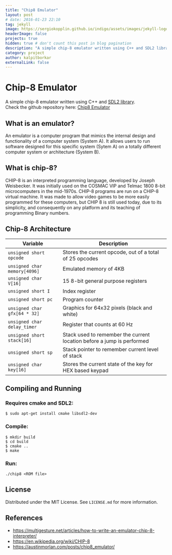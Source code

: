 ```yaml
---
title: "Chip8 Emulator"
layout: post
# date: 2016-01-23 22:10
tag: jekyll
image: https://sergiokopplin.github.io/indigo/assets/images/jekyll-logo-light-solid.png
headerImage: false
projects: true
hidden: true # don't count this post in blog pagination
description: "A simple chip-8 emulator written using C++ and SDL2 library."
category: project
author: kalpitborkar
externalLink: false
---
```


# Chip-8 Emulator
A simple chip-8 emulator written using C++ and [SDL2 library](https://www.libsdl.org/).\
Check the github repository here: [Chip8 Emulator](https://github.com/kalpitborkar/Chip8-Emulator)

## What is an emulator?
An emulator is a computer program that mimics the internal design and functionality of a computer system (System A). It allows users to run software designed for this specific system (Sytem A) on a totally different computer system or architecture (System B).

## What is chip-8?
CHIP-8 is an interpreted programming language, developed by Joseph Weisbecker. It was initially used on the COSMAC VIP and Telmac 1800 8-bit microcomputers in the mid-1970s. CHIP-8 programs are run on a CHIP-8 virtual machine. It was made to allow video games to be more easily programmed for these computers, but CHIP 8 is still used today, due to its simplicity, and consequently on any platform and its teaching of programming Binary numbers.

## Chip-8 Architecture

| Variable                           | Description                                                                    |
| ---------------------------------- | ------------------------------------------------------------------------------ |
| `unsigned short opcode`            | Stores the current opcode, out of a total of 25 opcodes                        |
| `unsigned char memory[4096]`       | Emulated memory of 4KB                                                         |
| `unsigned char V[16]`              | 15 8-bit general purpose registers                                             |
| `unsigned short I`                 | Index register                                                                 |
| `unsigned short pc`                | Program counter                                                                |
| `unsigned char gfx[64 * 32]`       | Graphics for 64x32 pixels (black and white)                                    |
| `unsigned char delay_timer`        | Register that counts at 60 Hz                                                  |
| `unsigned short stack[16]`         | Stack used to remember the current location before a jump is performed         |
| `unsigned short sp`                | Stack pointer to remember current level of stack                               |
| `unsigned char key[16]`            | Stores the current state of the key for HEX based keypad                       |

## Compiling and Running

### Requires cmake and SDL2:
```
$ sudo apt-get install cmake libsdl2-dev
```

### Compile:
```
$ mkdir build
$ cd build
$ cmake ..
$ make
```

### Run:
```
./chip8 <ROM file>
```

## License
Distributed under the MIT License. See `LICENSE.md` for more information.

## References
- https://multigesture.net/articles/how-to-write-an-emulator-chip-8-interpreter/
- https://en.wikipedia.org/wiki/CHIP-8
- https://austinmorlan.com/posts/chip8_emulator/
